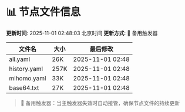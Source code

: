 # 📊 节点文件信息

**更新时间**: 2025-11-01 02:48:03 北京时间
**更新方式**: 🔄 备用触发器

| 文件名 | 大小 | 最后修改 |
|--------|------|----------|
| all.yaml | 26K | 2025-11-01 02:48 |
| history.yaml | 257K | 2025-11-01 02:48 |
| mihomo.yaml | 33K | 2025-11-01 02:48 |
| base64.txt | 27K | 2025-11-01 02:48 |

> 🔄 备用触发器：当主触发器失效时自动接管，确保节点文件的持续更新
